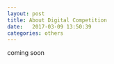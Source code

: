 ```yaml
---
layout: post
title: About Digital Competition
date:   2017-03-09 13:50:39
categories: others
---
```


coming soon
